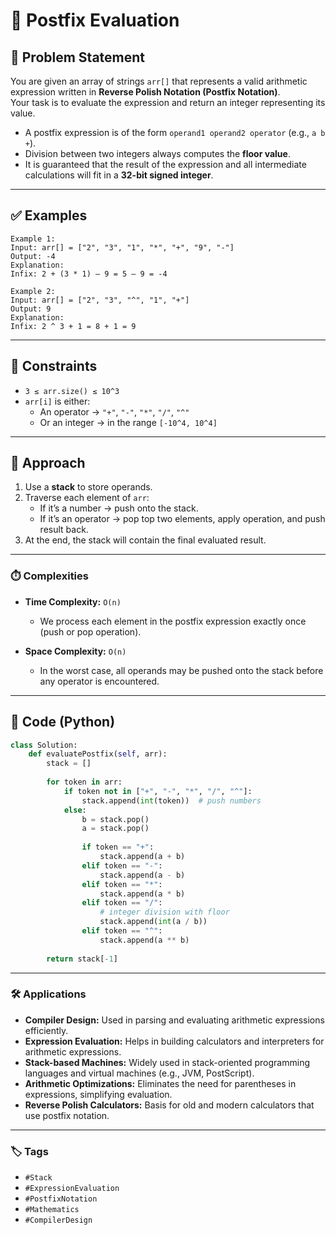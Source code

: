 # 🔢 Postfix Evaluation

## 📌 Problem Statement  
You are given an array of strings `arr[]` that represents a valid arithmetic expression written in **Reverse Polish Notation (Postfix Notation)**.  
Your task is to evaluate the expression and return an integer representing its value.

- A postfix expression is of the form `operand1 operand2 operator` (e.g., `a b +`).  
- Division between two integers always computes the **floor value**.  
- It is guaranteed that the result of the expression and all intermediate calculations will fit in a **32-bit signed integer**.

---

## ✅ Examples  
```text
Example 1:
Input: arr[] = ["2", "3", "1", "*", "+", "9", "-"]
Output: -4
Explanation:
Infix: 2 + (3 * 1) – 9 = 5 – 9 = -4 

Example 2:
Input: arr[] = ["2", "3", "^", "1", "+"]
Output: 9
Explanation:
Infix: 2 ^ 3 + 1 = 8 + 1 = 9
```
---

## 📏 Constraints  
- `3 ≤ arr.size() ≤ 10^3`  
- `arr[i]` is either:  
  - An operator → `"+"`, `"-"`, `"*"`, `"/"`, `"^"`  
  - Or an integer → in the range `[-10^4, 10^4]`  

---

## 🧮 Approach  
1. Use a **stack** to store operands.  
2. Traverse each element of `arr`:  
   - If it’s a number → push onto the stack.  
   - If it’s an operator → pop top two elements, apply operation, and push result back.  
3. At the end, the stack will contain the final evaluated result.  

---
### ⏱️ Complexities

- **Time Complexity:** `O(n)`  
  - We process each element in the postfix expression exactly once (push or pop operation).  

- **Space Complexity:** `O(n)`  
  - In the worst case, all operands may be pushed onto the stack before any operator is encountered.
---

## 📝 Code (Python)

```python
class Solution:
    def evaluatePostfix(self, arr):
        stack = []
        
        for token in arr:
            if token not in ["+", "-", "*", "/", "^"]:
                stack.append(int(token))  # push numbers
            else:
                b = stack.pop()
                a = stack.pop()
                
                if token == "+":
                    stack.append(a + b)
                elif token == "-":
                    stack.append(a - b)
                elif token == "*":
                    stack.append(a * b)
                elif token == "/":
                    # integer division with floor
                    stack.append(int(a / b))  
                elif token == "^":
                    stack.append(a ** b)
        
        return stack[-1]
```
---
### 🛠️ Applications

- **Compiler Design:** Used in parsing and evaluating arithmetic expressions efficiently.  
- **Expression Evaluation:** Helps in building calculators and interpreters for arithmetic expressions.  
- **Stack-based Machines:** Widely used in stack-oriented programming languages and virtual machines (e.g., JVM, PostScript).  
- **Arithmetic Optimizations:** Eliminates the need for parentheses in expressions, simplifying evaluation.  
- **Reverse Polish Calculators:** Basis for old and modern calculators that use postfix notation.
---
### 🏷️ Tags
- `#Stack`  
- `#ExpressionEvaluation`  
- `#PostfixNotation`  
- `#Mathematics`  
- `#CompilerDesign`
